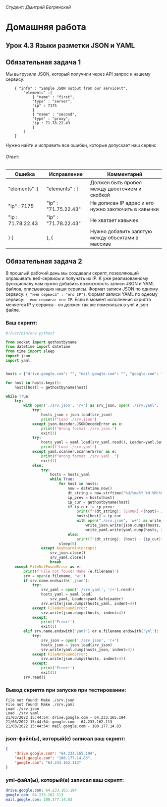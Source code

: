 *Студент: Дмитрий Багрянский*

# Домашняя работа

## Урок 4.3 Языки разметки JSON и YAML


## Обязательная задача 1
Мы выгрузили JSON, который получили через API запрос к нашему сервису:
```
    { "info" : "Sample JSON output from our service\t",
        "elements" :[
            { "name" : "first",
            "type" : "server",
            "ip" : 7175
            }
            { "name" : "second",
            "type" : "proxy",
            "ip : 71.78.22.43
            }
        ]
    }
```
  Нужно найти и исправить все ошибки, которые допускает наш сервис

###### Ответ:

| Ошибка  | Исправление | Комментарий |
| ------------- | ------------- | ------------- |
| "elements" :[  | "elements" : [  | Должен быть пробел между двоеточием и скобкой
| "ip" : 7175   | "ip" : "71.75.22.43"  | Не дописан IP адрес и его нужно заключить в кавычки
| "ip : 71.78.22.43  | "ip" : "71.78.22.43"  | Не хватает кавычек
| } { | }, { | Нужно добавить запятую между объектами в массиве

## Обязательная задача 2
В прошлый рабочий день мы создавали скрипт, позволяющий опрашивать веб-сервисы и получать их IP. К уже реализованному функционалу нам нужно добавить возможность записи JSON и YAML файлов, описывающих наши сервисы. Формат записи JSON по одному сервису: `{ "имя сервиса" : "его IP"}`. Формат записи YAML по одному сервису: `- имя сервиса: его IP`. Если в момент исполнения скрипта меняется IP у сервиса - он должен так же поменяться в yml и json файле.

### Ваш скрипт:
```python
#!/usr/bin/env python3

from socket import gethostbyname
from datetime import datetime
from time import sleep
import json
import yaml


hosts = {"drive.google.com": "", "mail.google.com": "", "google.com": ""}

for host in hosts.keys():
    hosts[host] = gethostbyname(host)

while True:
    try:
        with open('./srv.json', 'r+') as srv_json, open('./srv.yaml', 'r+') as srv_yaml:
            try:
                hosts_json = json.load(srv_json)
                print(f"Load ./srv.json")
            except json.decoder.JSONDecodeError as e:
                print(f"Wrong format ./srv.json.")
                exit(1)
            try:
                hosts_yaml = yaml.load(srv_yaml.read(), Loader=yaml.SafeLoader)
                print(f"Load ./srv.yaml")
            except yaml.scanner.ScannerError as e:
                print(f"Wrong format ./srv.yaml .")
                exit(1)
            else:
                try:
                    hosts = hosts_yaml
                    while True:
                        for host in hosts:
                            now = datetime.now()
                            dt_string = now.strftime("%d/%m/%Y %H:%M:%S")
                            ip_prev = hosts[host]
                            ip_cur = gethostbyname(host)
                            if ip_cur != ip_prev:
                                print(f"{dt_string}: [ERROR] <{host}> IP mismatch: <{ip_prev}> <{ip_cur}>")
                                hosts[host] = ip_cur
                                with open("./srv.json", 'w+') as write_json, open("./srv.yaml", 'w+') as write_yaml:
                                    write_json.write(json.dumps(hosts, indent=4))
                                    write_yaml.write(yaml.dump(hosts, indent=4))
                            else:
                                print(f"{dt_string}: {host} - {ip_cur}")
                        sleep(5)
                except KeyboardInterrupt:
                    srv_json.close()
                    srv_yaml.close()
                    break
    except FileNotFoundError as e:
        print(f'File not found! Make {e.filename}')
        srv = open(e.filename, 'w+')
        if srv.name.endswith('.json'):
            try:
                srv_yaml = open('./srv.yaml', 'r+').read()
                hosts_yaml = yaml.load(
                    srv_yaml, Loader=yaml.SafeLoader)
                srv.write(json.dumps(hosts_yaml, indent=4))
            except FileNotFoundError:
                srv.write(json.dumps(hosts, indent=4))
            except:
                print('Error!')
                exit(1)
        elif srv.name.endswith('yaml') or e.filename.endswith('yml'):
            try:
                srv_json = open('./srv.json', 'r+')
                hosts_json = json.load(srv_json)
                srv.write(yaml.dump(hosts_json, indent=4))
            except FileNotFoundError:
                srv.write(json.dumps(hosts, indent=4))
            except:
                print('Error!')
                exit(1)
        srv.read()
```

### Вывод скрипта при запуске при тестировании:
```
File not found! Make ./srv.json
File not found! Make ./srv.yaml
Load ./srv.json
Load ./srv.yaml
21/03/2022 15:44:54: drive.google.com - 64.233.165.194
21/03/2022 15:44:54: google.com - 64.233.162.113
21/03/2022 15:44:54: mail.google.com - 108.177.14.83
```

### json-файл(ы), который(е) записал ваш скрипт:
```json
{
    "drive.google.com": "64.233.165.194",
    "mail.google.com": "108.177.14.83",
    "google.com": "64.233.162.113"
}
```

### yml-файл(ы), который(е) записал ваш скрипт:
```yaml
drive.google.com: 64.233.165.194
google.com: 64.233.162.113
mail.google.com: 108.177.14.83
```
